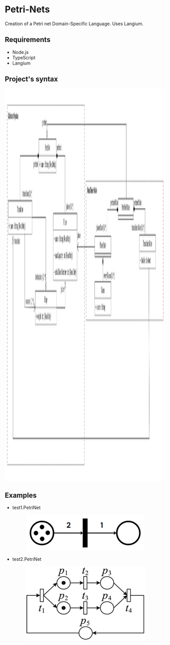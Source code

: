 # Petri-Nets
Creation of a Petri net Domain-Specific Language. Uses Langium.

## Requirements
* Node.js
* TypeScript
* Langium

## Project's syntax
<p align="center">
  <img width="3378" height="1224" src="images/UML-diagram.png">
</p>

## Examples

* test1.PetriNet
<p align="center">
  <img width="370" height="113" src="images/test1.png">
</p>

* test2.PetriNet
<p align="center">
  <img width="376" height="232" src="images/test2.jpeg">
</p>
